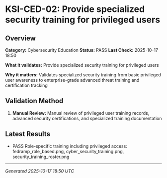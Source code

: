 # KSI-CED-02: Provide specialized security training for privileged users

## Overview

**Category:** Cybersecurity Education
**Status:** PASS
**Last Check:** 2025-10-17 18:50

**What it validates:** Provide specialized security training for privileged users

**Why it matters:** Validates specialized security training from basic privileged user awareness to enterprise-grade advanced threat training and certification tracking

## Validation Method

1. **Manual Review:** Manual review of privileged user training records, advanced security certifications, and specialized training documentation

## Latest Results

- PASS Role-specific training including privileged access: fedramp_role_based.png, cyber_security_training.png, security_training_roster.png

---
*Generated 2025-10-17 18:50 UTC*